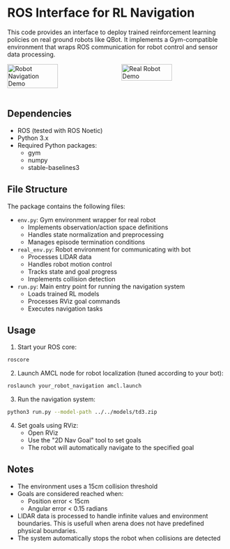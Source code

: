 # ROS Interface for RL Navigation

This code provides an interface to deploy trained reinforcement learning policies on real ground robots like QBot. It implements a Gym-compatible environment that wraps ROS communication for robot control and sensor data processing.

<div style="display: flex; justify-content: space-between; width: 100%;">
    <img src="../images/multi_obs.gif" alt="Robot Navigation Demo" width="48%"/>
    <img src="../images/dynamic_obs.gif" alt="Real Robot Demo" width="48%"/>
</div>
<br>

## Dependencies

- ROS (tested with ROS Noetic)
- Python 3.x
- Required Python packages:
  - gym
  - numpy
  - stable-baselines3

## File Structure

The package contains the following files:

- `env.py`: Gym environment wrapper for real robot
  - Implements observation/action space definitions
  - Handles state normalization and preprocessing
  - Manages episode termination conditions
- `real_env.py`: Robot environment for communicating with bot
  - Processes LIDAR data
  - Handles robot motion control
  - Tracks state and goal progress
  - Implements collision detection
- `run.py`: Main entry point for running the navigation system
  - Loads trained RL models
  - Processes RViz goal commands
  - Executes navigation tasks

## Usage

1. Start your ROS core:
```bash
roscore
```

2. Launch AMCL node for robot localization (tuned according to your bot):
```bash
roslaunch your_robot_navigation amcl.launch
```

3. Run the navigation system:
```bash
python3 run.py --model-path ../../models/td3.zip
```

4. Set goals using RViz:
   - Open RViz
   - Use the "2D Nav Goal" tool to set goals
   - The robot will automatically navigate to the specified goal

## Notes

- The environment uses a 15cm collision threshold
- Goals are considered reached when:
  - Position error < 15cm
  - Angular error < 0.15 radians
- LIDAR data is processed to handle infinite values and environment boundaries. This is usefull when arena does not have predefined physical boundaries.
- The system automatically stops the robot when collisions are detected